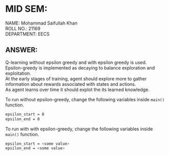 # MID SEM:

NAME: Mohammad Saifullah Khan  
ROLL NO.: 21169  
DEPARTMENT: EECS


## ANSWER:

Q-learning without epsilon greedy and with epsilon greedy is used.  
Epsilon-greedy is implemented as decaying to balance exploration and exploitation.  
At the early stages of training, agent should explore more to gather information about rewards associated with states and actions.   
As agent learns over time it should explot the its learned knowledge.

To run without epsilon-greedy, change the following variables inside ```main()``` function.  
```bash
epsilon_start = 0
epsilon_end = 0
```

To run with with epsilon-greedy, change the following variables inside ```main()``` function.  
```bash
epsilon_start = <some value>
epsilon_end = <some value>
```
